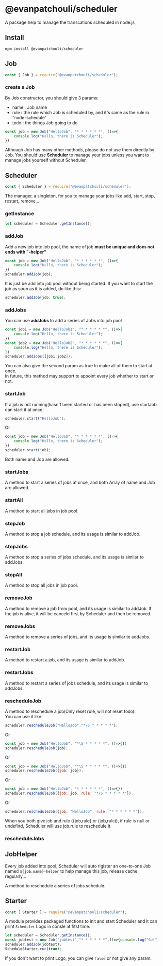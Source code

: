 # @evanpatchouli/scheduler
 A package help to manage the transcations scheduled in node.js

## Install

```shell
npm install @evanpatchouli/scheduler
```

## Job

```js
const { Job } = require("@evanpatchouli/scheduler");
```

### create a Job

By Job constructor, you should give 3 params:
- name : Job name
- rule : the rule which Job is scheduled by, and it's same as the rule in "node-schedule"
- todo : the things Job going to do
```js
const job = new Job("HelloJob", "* * * * * *", ()=>{
    console.log("Hello, there is Scheduler");
})
```
Although Job has many other methods, please do not use them directly by Job. You should use **Scheduler** to manage your jobs unless you want to manage jobs yourself without Scheduler.

## Scheduler

```js
const { Scheduler } = require("@evanpatchouli/scheduler");
```

The manager, a singleton, for you to manage your jobs like add, start, stop, restart, remove...

### getInstance
```js
let scheduler = Scheduler.getInstance();
```

### addJob

Add a new job into job pool, the name of job **must be unique and does not ends with "-helper"**
```js
const job = new Job("HelloJob", "* * * * * *", ()=>{
    console.log("Hello, there is Scheduler");
})
scheduler.addJob(job);
```
It is just be add into job pool without being started. If you want to start the job as soon as it is added, do like this:
```js
scheduler.addJob(job, true);
```

### addJobs

You can use **addJobs** to add a series of Jobs into job pool
```js
const job1 = new Job("HelloJob1", "* * * * * *", ()=>{
    console.log("Hello, there is Scheduler");
})
const job2 = new Job("HelloJob2", "* * * * * *", ()=>{
    console.log("Hello, there is Scheduler");
})
scheduler.addJobs([job1,job2]);
```
You can also give the second param as true to make all of them to start at once.  
In future, this method may support to appoint every job whether to start or not.

### startJob

If a job is not running(hasn't been started or has been stoped), use startJob can start it at once.
```js
scheduler.start("HelloJob");
```
Or
```js
const job = new Job("HelloJob", "* * * * * *", ()=>{
    console.log("Hello, there is Scheduler");
})
scheduler.start(job);
```
Both name and Job are allowed.

### startJobs

A method to start a series of jobs at once, and both Array of name and Job are allowed.

### startAll

A method to start all jobs in job pool.

### stopJob

A method to stop a job schedule, and its usage is similar to addJob.

### stopJobs

A method to stop a series of jobs schedule, and its usage is similar to addJobs.

### stopAll

A method to stop all jobs in job pool.

### removeJob

A method to remove a job from pool, and its usage is similar to addJob. If the job is alive, it will be canceld first by Scheduler and then be removed.

### removeJobs

A method to remove a series of jobs, and its usage is similar to addJobs.

### restartJob

A method to restart a job, and its usage is similar to addJob.

### restartJobs

A method to restart a series of jobs schedule, and its usage is similar to addJobs.

### rescheduleJob

A method to reschedule a job(Only reset rule, will not reset todo).  
You can use it like:
```js
scheduler.rescheduleJob("HelloJob","*\5 * * * * *");
```
Or
```js
const job = new Job("HelloJob", "*\5 * * * * *", ()=>{})
scheduler.rescheduleJob(job);
```
Or
```js
const job = new Job("HelloJob", "*\5 * * * * *", ()=>{})
scheduler.rescheduleJob({job: job});
```
Or
```js
const job = new Job("HelloJob", "* * * * * *", ()=>{})
scheduler.rescheduleJob({job: job, rule: "*\5 * * * * *"});
```
Or
```js
scheduler.rescheduleJob({job: "HelloJob", rule: "* * * * * *"});
```
When you both give job<Job> and rule ({job,rule} or (job,rule)), if rule is null or undefind, Scheduler will use job.rule to reschedule it.
### rescheduleJobs

## JobHelper

Every job added into pool, Scheduler will auto rigister an one-to-one Job named `${job.name}-helper` to help manage this job, release cache regularly...

A method to reschedule a series of jobs schedule.
## Starter

```js
const { Starter } = require("@evanpatchouli/scheduler");
```

A module provides packaged functions to init and start Scheduler and it can print `Scheduler` Logo in consle at fitst time.

```js
let scheduler = Scheduler.getInstance();
const jobtest = new Job("jobtest","* * * * * *",()=>{console.log("Go!")});
scheduler.addJob(jobtest);
ScheduleStarter.run(true);
```
If you don't want to print Logo, you can give `false` or not give any param.
